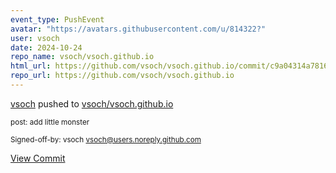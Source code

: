 ```yaml
---
event_type: PushEvent
avatar: "https://avatars.githubusercontent.com/u/814322?"
user: vsoch
date: 2024-10-24
repo_name: vsoch/vsoch.github.io
html_url: https://github.com/vsoch/vsoch.github.io/commit/c9a04314a781664445f3433b8a08840860ba2ab5
repo_url: https://github.com/vsoch/vsoch.github.io
---
```


<a href='https://github.com/vsoch' target='_blank'>vsoch</a> pushed to <a href='https://github.com/vsoch/vsoch.github.io' target='_blank'>vsoch/vsoch.github.io</a>

<small>post: add little monster

Signed-off-by: vsoch <vsoch@users.noreply.github.com></small>

<a href='https://github.com/vsoch/vsoch.github.io/commit/c9a04314a781664445f3433b8a08840860ba2ab5' target='_blank'>View Commit</a>